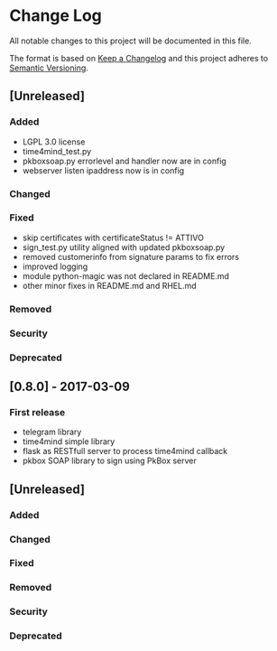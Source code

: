 # Change Log
All notable changes to this project will be documented in this file.

The format is based on [Keep a Changelog](http://keepachangelog.com/)
and this project adheres to [Semantic Versioning](http://semver.org/).

## [Unreleased]
### Added
- LGPL 3.0 license
- time4mind_test.py
- pkboxsoap.py errorlevel and handler now are in config
- webserver listen ipaddress now is in config
### Changed
### Fixed
- skip certificates with certificateStatus != ATTIVO
- sign_test.py utility aligned with updated pkboxsoap.py
- removed customerinfo from signature params to fix errors
- improved logging 
- module python-magic was not declared in README.md
- other minor fixes in README.md and RHEL.md
### Removed
### Security
### Deprecated


## [0.8.0] - 2017-03-09
### First release
- telegram library
- time4mind simple library
- flask as RESTfull server to process time4mind callback
- pkbox SOAP library to sign using PkBox server


## [Unreleased]
### Added
### Changed
### Fixed
### Removed
### Security
### Deprecated


